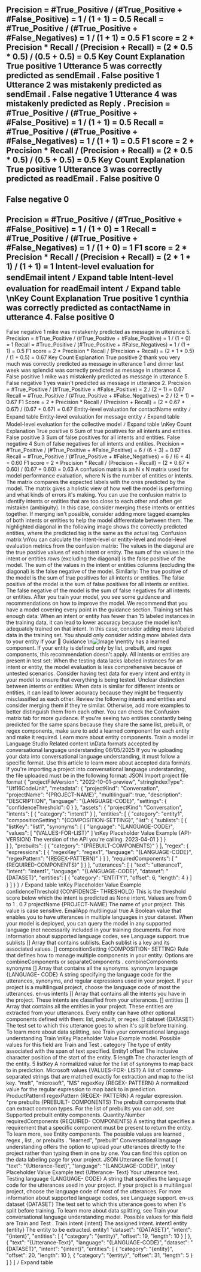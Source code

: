 Precision = #True_Positive / (#True_Positive + #False_Positive) = 1 / (1 + 1) = 0.5
Recall = #True_Positive / (#True_Positive + #False_Negatives) = 1 / (1 + 1) = 0.5
F1 score = 2 * Precision * Recall / (Precision + Recall) = (2 * 0.5 * 0.5) / (0.5 + 0.5) =
0.5
Key
Count
Explanation
True positive
1
Utterance 5 was correctly predicted as sendEmail .
False positive
1
Utterance 2 was mistakenly predicted as sendEmail .
False negative
1
Utterance 4 was mistakenly predicted as Reply .
Precision = #True_Positive / (#True_Positive + #False_Positive) = 1 / (1 + 1) = 0.5
Recall = #True_Positive / (#True_Positive + #False_Negatives) = 1 / (1 + 1) = 0.5
F1 score = 2 * Precision * Recall / (Precision + Recall) = (2 * 0.5 * 0.5) / (0.5 + 0.5) =
0.5
Key
Count
Explanation
True positive
1
Utterance 3 was correctly predicted as readEmail .
False positive
0
--
False negative
0
--
Precision = #True_Positive / (#True_Positive + #False_Positive) = 1 / (1 + 0) = 1
Recall = #True_Positive / (#True_Positive + #False_Negatives) = 1 / (1 + 0) = 1
F1 score = 2 * Precision * Recall / (Precision + Recall) = (2 * 1 * 1) / (1 + 1) = 1
Intent-level evaluation for sendEmail intent
ﾉ
Expand table
Intent-level evaluation for readEmail intent
ﾉ
Expand table
\nKey
Count
Explanation
True positive
1
cynthia  was correctly predicted as contactName  in utterance 4.
False positive
0
--
False negative
1
mike  was mistakenly predicted as message  in utterance 5.
Precision = #True_Positive / (#True_Positive + #False_Positive) = 1 / (1 + 0) = 1
Recall = #True_Positive / (#True_Positive + #False_Negatives) = 1 / (1 + 1) = 0.5
F1 score = 2 * Precision * Recall / (Precision + Recall) = (2 * 1 * 0.5) / (1 + 0.5) =
0.67
Key
Count
Explanation
True
positive
2
thank you very much  was correctly predicted as message  in utterance 1 and dinner
last week was splendid  was correctly predicted as message  in utterance 4.
False
positive
1
mike  was mistakenly predicted as message  in utterance 5.
False
negative
1
yes  wasn't predicted as message  in utterance 2.
Precision = #True_Positive / (#True_Positive + #False_Positive) = 2 / (2 + 1) = 0.67
Recall = #True_Positive / (#True_Positive + #False_Negatives) = 2 / (2 + 1) = 0.67
F1 Score = 2 * Precision * Recall / (Precision + Recall) = (2 * 0.67 * 0.67) / (0.67 +
0.67) = 0.67
Entity-level evaluation for contactName entity
ﾉ
Expand table
Entity-level evaluation for message entity
ﾉ
Expand table
Model-level evaluation for the collective model
ﾉ
Expand table
\nKey
Count
Explanation
True positive
6
Sum of true positives for all intents and entities.
False positive
3
Sum of false positives for all intents and entities.
False negative
4
Sum of false negatives for all intents and entities.
Precision = #True_Positive / (#True_Positive + #False_Positive) = 6 / (6 + 3) = 0.67
Recall = #True_Positive / (#True_Positive + #False_Negatives) = 6 / (6 + 4) = 0.60
F1 score = 2 * Precision * Recall / (Precision + Recall) = (2 * 0.67 * 0.60) / (0.67 +
0.60) = 0.63
A confusion matrix is an N x N matrix used for model performance evaluation, where N is the
number of entities or intents. The matrix compares the expected labels with the ones predicted
by the model. The matrix gives a holistic view of how well the model is performing and what
kinds of errors it's making.
You can use the confusion matrix to identify intents or entities that are too close to each other
and often get mistaken (ambiguity). In this case, consider merging these intents or entities
together. If merging isn't possible, consider adding more tagged examples of both intents or
entities to help the model differentiate between them.
The highlighted diagonal in the following image shows the correctly predicted entities, where
the predicted tag is the same as the actual tag.
Confusion matrix
\nYou can calculate the intent-level or entity-level and model-level evaluation metrics from the
confusion matrix:
The values in the diagonal are the true positive values of each intent or entity.
The sum of the values in the intent or entities rows (excluding the diagonal) is the false
positive of the model.
The sum of the values in the intent or entities columns (excluding the diagonal) is the
false negative of the model.
Similarly:
The true positive of the model is the sum of true positives for all intents or entities.
The false positive of the model is the sum of false positives for all intents or entities.
The false negative of the model is the sum of false negatives for all intents or entities.
After you train your model, you see some guidance and recommendations on how to improve
the model. We recommend that you have a model covering every point in the guidance
section.
Training set has enough data: When an intent or entity has fewer than 15 labeled
instances in the training data, it can lead to lower accuracy because the model isn't
adequately trained on that intent. In this case, consider adding more labeled data in the
training set. You should only consider adding more labeled data to your entity if your

Guidance
\n![Image](images/page344_image1.png)
\nentity has a learned component. If your entity is defined only by list, prebuilt, and regex
components, this recommendation doesn't apply.
All intents or entities are present in test set: When the testing data lacks labeled
instances for an intent or entity, the model evaluation is less comprehensive because of
untested scenarios. Consider having test data for every intent and entity in your model to
ensure that everything is being tested.
Unclear distinction between intents or entities: When data is similar for different intents
or entities, it can lead to lower accuracy because they might be frequently misclassified as
each other. Review the following intents and entities and consider merging them if they're
similar. Otherwise, add more examples to better distinguish them from each other. You
can check the Confusion matrix tab for more guidance. If you're seeing two entities
constantly being predicted for the same spans because they share the same list, prebuilt,
or regex components, make sure to add a learned component for each entity and make it
required. Learn more about entity components.
Train a model in Language Studio
Related content
\nData formats accepted by conversational
language understanding
06/05/2025
If you're uploading your data into conversational language understanding, it must follow a
specific format. Use this article to learn more about accepted data formats.
If you're importing a project into conversational language understanding, the file uploaded
must be in the following format:
JSON
Import project file format
{
  "projectFileVersion": "2022-10-01-preview",
  "stringIndexType": "Utf16CodeUnit",
  "metadata": {
    "projectKind": "Conversation",
    "projectName": "{PROJECT-NAME}",
    "multilingual": true,
    "description": "DESCRIPTION",
    "language": "{LANGUAGE-CODE}",
    "settings": {
            "confidenceThreshold": 0
        }
  },
  "assets": {
    "projectKind": "Conversation",
    "intents": [
      {
        "category": "intent1"
      }
    ],
    "entities": [
      {
        "category": "entity1",
        "compositionSetting": "{COMPOSITION-SETTING}",
        "list": {
          "sublists": [
            {
              "listKey": "list1",
              "synonyms": [
                {
                  "language": "{LANGUAGE-CODE}",
                  "values": [
                    "{VALUES-FOR-LIST}"
                  ]
\nKey
Placeholder
Value
Example
{API-VERSION}
The version of
the API you're
calling.
2023-04-01
                }
              ]
            }            
          ]
        },
        "prebuilts": [
          {
            "category": "{PREBUILT-COMPONENTS}"
          }
        ],
        "regex": {
          "expressions": [
              {
                  "regexKey": "regex1",
                  "language": "{LANGUAGE-CODE}",
                  "regexPattern": "{REGEX-PATTERN}"
              }
          ]
        },
        "requiredComponents": [
            "{REQUIRED-COMPONENTS}"
        ]
      }
    ],
    "utterances": [
      {
        "text": "utterance1",
        "intent": "intent1",
        "language": "{LANGUAGE-CODE}",
        "dataset": "{DATASET}",
        "entities": [
          {
            "category": "ENTITY1",
            "offset": 6,
            "length": 4
          }
        ]
      }
    ]
  }
}
ﾉ
Expand table
\nKey
Placeholder
Value
Example
confidenceThreshold
{CONFIDENCE-
THRESHOLD}
This is the threshold score below which
the intent is predicted as None intent.
Values are from 0  to 1 .
0.7
projectName
{PROJECT-NAME}
The name of your project. This value is
case sensitive.
EmailApp
multilingual
true
A Boolean value that enables you to have
utterances in multiple languages in your
dataset. When your model is deployed,
you can query the model in any
supported language (not necessarily
included in your training documents. For
more information about supported
language codes, see Language support.
true
sublists
[]
Array that contains sublists. Each sublist is
a key and its associated values.
[]
compositionSetting
{COMPOSITION-
SETTING}
Rule that defines how to manage multiple
components in your entity. Options are
combineComponents  or
separateComponents .
combineComponents
synonyms
[]
Array that contains all the synonyms.
synonym
language
{LANGUAGE-
CODE}
A string specifying the language code for
the utterances, synonyms, and regular
expressions used in your project. If your
project is a multilingual project, choose
the language code of most the
utterances.
en-us
intents
[]
Array that contains all the intents you
have in the project. These intents are
classified from your utterances.
[]
entities
[]
Array that contains all the entities in your
project. These entities are extracted from
your utterances. Every entity can have
other optional components defined with
them: list, prebuilt, or regex.
[]
dataset
{DATASET}
The test set to which this utterance goes
to when it's split before training. To learn
more about data splitting, see Train your
conversational language understanding
Train
\nKey
Placeholder
Value
Example
model. Possible values for this field are
Train  and Test .
category
The type of entity associated with the
span of text specified.
Entity1
offset
The inclusive character position of the
start of the entity.
5
length
The character length of the entity.
5
listKey
A normalized value for the list of
synonyms to map back to in prediction.
Microsoft
values
{VALUES-FOR-
LIST}
A list of comma-separated strings that
are matched exactly for extraction and
map to the list key.
"msft",
"microsoft", "MS"
regexKey
{REGEX-
PATTERN}
A normalized value for the regular
expression to map back to in prediction.
ProductPattern1
regexPattern
{REGEX-
PATTERN}
A regular expression.
^pre
prebuilts
{PREBUILT-
COMPONENTS}
The prebuilt components that can extract
common types. For the list of prebuilts
you can add, see Supported prebuilt
entity components.
Quantity.Number
requiredComponents
{REQUIRED-
COMPONENTS}
A setting that specifies a requirement that
a specific component must be present to
return the entity. To learn more, see Entity
components. The possible values are
learned , regex , list , or prebuilts .
"learned",
"prebuilt"
Conversational language understanding offers the option to upload your utterances directly to
the project rather than typing them in one by one. You can find this option on the data labeling
page for your project.
JSON
Utterance file format
[
    {
        "text": "{Utterance-Text}",
        "language": "{LANGUAGE-CODE}",
\nKey
Placeholder
Value
Example
text
{Utterance-
Text}
Your utterance text.
Testing
language
{LANGUAGE-
CODE}
A string that specifies the language code for the utterances used
in your project. If your project is a multilingual project, choose the
language code of most of the utterances. For more information
about supported language codes, see Language support.
en-us
dataset
{DATASET}
The test set to which this utterance goes to when it's split before
training. To learn more about data splitting, see Train your
conversational language understanding model. Possible values for
this field are Train  and Test .
Train
intent
{intent}
The assigned intent.
intent1
entity
{entity}
The entity to be extracted.
entity1
        "dataset": "{DATASET}",
        "intent": "{intent}",
        "entities": [
            {
                "category": "{entity}",
                "offset": 19,
                "length": 10
            }
        ]
    },
    {
        "text": "{Utterance-Text}",
        "language": "{LANGUAGE-CODE}",
        "dataset": "{DATASET}",
        "intent": "{intent}",
        "entities": [
            {
                "category": "{entity}",
                "offset": 20,
                "length": 10
            },
            {
                "category": "{entity}",
                "offset": 31,
                "length": 5
            }
        ]
    }
]
ﾉ
Expand table